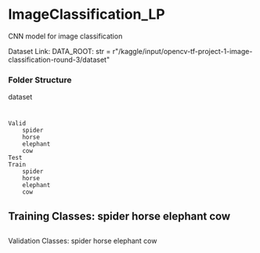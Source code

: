 # ImageClassification_LP
CNN model for image classification

Dataset Link: 
DATA_ROOT: str = r"/kaggle/input/opencv-tf-project-1-image-classification-round-3/dataset"

### Folder Structure 
dataset 
#    
    Valid   
        spider  
        horse   
        elephant
        cow     
    Test    
    Train   
        spider  
        horse   
        elephant
        cow   

##
Training Classes: 
spider
horse
elephant
cow
------------
##
Validation Classes: 
spider
horse
elephant
cow

